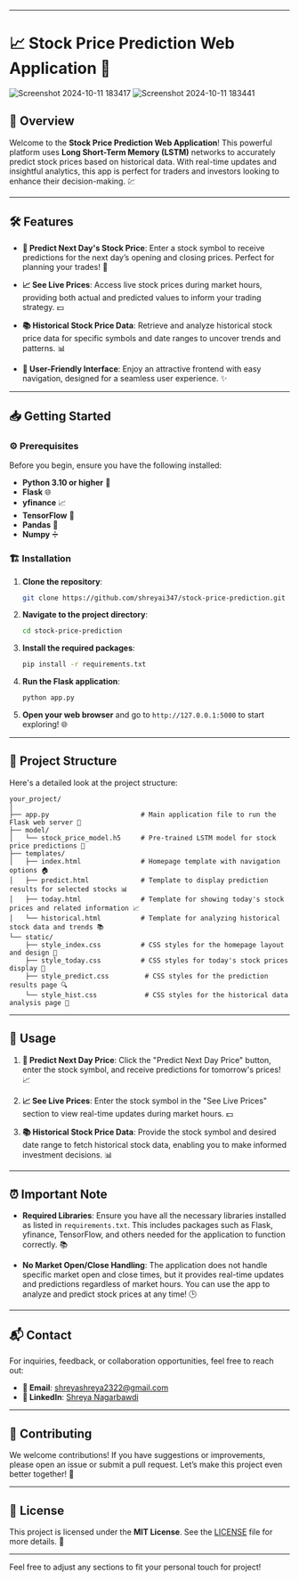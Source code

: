 
---

# 📈 Stock Price Prediction Web Application 🚀
![Screenshot 2024-10-11 183417](https://github.com/user-attachments/assets/ecaff7b0-6a13-4ac9-8231-9d6235db469b)
![Screenshot 2024-10-11 183441](https://github.com/user-attachments/assets/8adffb5f-6af7-4a49-9c2f-defb43db2890)



## 🌟 Overview

Welcome to the **Stock Price Prediction Web Application**! This powerful platform uses **Long Short-Term Memory (LSTM)** networks to accurately predict stock prices based on historical data. With real-time updates and insightful analytics, this app is perfect for traders and investors looking to enhance their decision-making. 💹

---

## 🛠️ Features

- **🔮 Predict Next Day's Stock Price**: Enter a stock symbol to receive predictions for the next day’s opening and closing prices. Perfect for planning your trades! 📅

- **📈 See Live Prices**: Access live stock prices during market hours, providing both actual and predicted values to inform your trading strategy. 💵

- **📚 Historical Stock Price Data**: Retrieve and analyze historical stock price data for specific symbols and date ranges to uncover trends and patterns. 📊



- **🎨 User-Friendly Interface**: Enjoy an attractive frontend with easy navigation, designed for a seamless user experience. ✨

---

## 📥 Getting Started

### ⚙️ Prerequisites

Before you begin, ensure you have the following installed:
- **Python 3.10 or higher** 🐍
- **Flask** 🌐
- **yfinance** 📈
- **TensorFlow** 🧠
- **Pandas** 🐼
- **Numpy** ➗

### 🏗️ Installation

1. **Clone the repository**:
   ```bash
   git clone https://github.com/shreyai347/stock-price-prediction.git
   ```
2. **Navigate to the project directory**:
   ```bash
   cd stock-price-prediction
   ```
3. **Install the required packages**:
   ```bash
   pip install -r requirements.txt
   ```
4. **Run the Flask application**:
   ```bash
   python app.py
   ```
5. **Open your web browser** and go to `http://127.0.0.1:5000` to start exploring! 🌐

---

## 📂 Project Structure

Here's a detailed look at the project structure:

```
your_project/
│
├── app.py                       # Main application file to run the Flask web server 🚀
├── model/
│   └── stock_price_model.h5     # Pre-trained LSTM model for stock price predictions 🔮
├── templates/
│   ├── index.html               # Homepage template with navigation options 🏠
│   ├── predict.html             # Template to display prediction results for selected stocks 📊
│   ├── today.html               # Template for showing today's stock prices and related information 📈
│   └── historical.html          # Template for analyzing historical stock data and trends 📚
└── static/
    ├── style_index.css          # CSS styles for the homepage layout and design 🎨
    ├── style_today.css          # CSS styles for today's stock prices display 📅
    ├── style_predict.css         # CSS styles for the prediction results page 🔍
    └── style_hist.css            # CSS styles for the historical data analysis page 📜
```

---

## 📝 Usage

1. **🔮 Predict Next Day Price**: Click the "Predict Next Day Price" button, enter the stock symbol, and receive predictions for tomorrow's prices! 📈
   
2. **📈 See Live Prices**: Enter the stock symbol in the "See Live Prices" section to view real-time updates during market hours. 💵
   
3. **📚 Historical Stock Price Data**: Provide the stock symbol and desired date range to fetch historical stock data, enabling you to make informed investment decisions. 📊

---

## ⏰ Important Note

- **Required Libraries**: Ensure you have all the necessary libraries installed as listed in `requirements.txt`. This includes packages such as Flask, yfinance, TensorFlow, and others needed for the application to function correctly. 📚

- **No Market Open/Close Handling**: The application does not handle specific market open and close times, but it provides real-time updates and predictions regardless of market hours. You can use the app to analyze and predict stock prices at any time! 🕒

---

## 📬 Contact

For inquiries, feedback, or collaboration opportunities, feel free to reach out:
- **📧 Email**: shreyashreya2322@gmail.com
- **💼 LinkedIn**: [Shreya Nagarbawdi](https://www.linkedin.com/in/shreya-nagarbawdi)

---

## 🤝 Contributing

We welcome contributions! If you have suggestions or improvements, please open an issue or submit a pull request. Let’s make this project even better together! 🌟

---

## 📜 License

This project is licensed under the **MIT License**. See the [LICENSE](LICENSE) file for more details. 📝

---

Feel free to adjust any sections to fit your personal touch for project!
